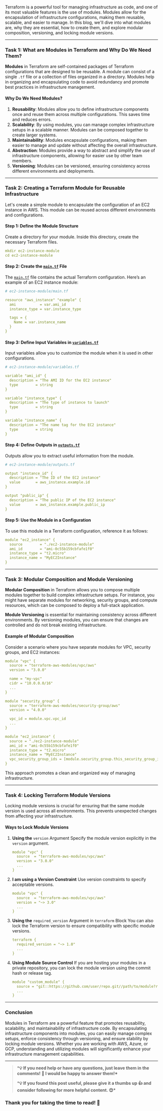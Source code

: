 Terraform is a powerful tool for managing infrastructure as code, and one of its most valuable features is the use of modules. Modules allow for the encapsulation of infrastructure configurations, making them reusable, scalable, and easier to manage. In this blog, we'll dive into what modules are, why they are essential, how to create them, and explore modular composition, versioning, and locking module versions.

------

### **Task 1: What are Modules in Terraform and Why Do We Need Them?**

**Modules** in Terraform are self-contained packages of Terraform configurations that are designed to be reusable. A module can consist of a single `.tf` file or a collection of files organized in a directory. Modules help in organizing and encapsulating code to avoid redundancy and promote best practices in infrastructure management.

#### **Why Do We Need Modules?**

1. **Reusability**: Modules allow you to define infrastructure components once and reuse them across multiple configurations. This saves time and reduces errors.
2. **Scalability**: By using modules, you can manage complex infrastructure setups in a scalable manner. Modules can be composed together to create larger systems.
3. **Maintainability**: Modules encapsulate configurations, making them easier to manage and update without affecting the overall infrastructure.
4. **Abstraction**: Modules provide a way to abstract and simplify the use of infrastructure components, allowing for easier use by other team members.
5. **Versioning**: Modules can be versioned, ensuring consistency across different environments and deployments.

------

### **Task 2: Creating a Terraform Module for Reusable Infrastructure**

Let's create a simple module to encapsulate the configuration of an EC2 instance in AWS. This module can be reused across different environments and configurations.

#### **Step 1: Define the Module Structure**

Create a directory for your module. Inside this directory, create the necessary Terraform files.

```yaml
mkdir ec2-instance-module
cd ec2-instance-module
```

#### **Step 2: Create the** [`main.tf`](http://main.tf) File

The [`main.tf`](http://main.tf) file contains the actual Terraform configuration. Here’s an example of an EC2 instance module:

```yaml
# ec2-instance-module/main.tf

resource "aws_instance" "example" {
  ami           = var.ami_id
  instance_type = var.instance_type

  tags = {
    Name = var.instance_name
  }
}
```

#### **Step 3: Define Input Variables in** [`variables.tf`](http://variables.tf)

Input variables allow you to customize the module when it is used in other configurations.

```yaml
# ec2-instance-module/variables.tf

variable "ami_id" {
  description = "The AMI ID for the EC2 instance"
  type        = string
}

variable "instance_type" {
  description = "The type of instance to launch"
  type        = string
}

variable "instance_name" {
  description = "The name tag for the EC2 instance"
  type        = string
}
```

#### **Step 4: Define Outputs in** [`outputs.tf`](http://outputs.tf)

Outputs allow you to extract useful information from the module.

```yaml
# ec2-instance-module/outputs.tf

output "instance_id" {
  description = "The ID of the EC2 instance"
  value       = aws_instance.example.id
}

output "public_ip" {
  description = "The public IP of the EC2 instance"
  value       = aws_instance.example.public_ip
}
```

#### **Step 5: Use the Module in a Configuration**

To use this module in a Terraform configuration, reference it as follows:

```yaml
module "ec2_instance" {
  source        = "./ec2-instance-module"
  ami_id        = "ami-0c55b159cbfafe1f0"
  instance_type = "t2.micro"
  instance_name = "MyEC2Instance"
}
```

------

### **Task 3: Modular Composition and Module Versioning**

**Modular Composition** in Terraform allows you to compose multiple modules together to build complex infrastructure setups. For instance, you might have separate modules for networking, security groups, and compute resources, which can be composed to deploy a full-stack application.

**Module Versioning** is essential for maintaining consistency across different environments. By versioning modules, you can ensure that changes are controlled and do not break existing infrastructure.

#### **Example of Modular Composition**

Consider a scenario where you have separate modules for VPC, security groups, and EC2 instances:

```yaml
module "vpc" {
  source = "terraform-aws-modules/vpc/aws"
  version = "3.0.0"

  name = "my-vpc"
  cidr = "10.0.0.0/16"
  ...
}

module "security_group" {
  source = "terraform-aws-modules/security-group/aws"
  version = "4.0.0"

  vpc_id = module.vpc.vpc_id
  ...
}

module "ec2_instance" {
  source = "./ec2-instance-module"
  ami_id = "ami-0c55b159cbfafe1f0"
  instance_type = "t2.micro"
  instance_name = "MyEC2Instance"
  vpc_security_group_ids = [module.security_group.this_security_group_id]
}
```

This approach promotes a clean and organized way of managing infrastructure.

------

### **Task 4: Locking Terraform Module Versions**

Locking module versions is crucial for ensuring that the same module version is used across all environments. This prevents unexpected changes from affecting your infrastructure.

#### **Ways to Lock Module Versions**

1. **Using the** `version` Argument Specify the module version explicitly in the `version` argument.

   ```yaml
   module "vpc" {
     source  = "terraform-aws-modules/vpc/aws"
     version = "3.0.0"
     ...
   }
   ```

2. **I am using a Version Constraint** Use version constraints to specify acceptable versions.

   ```yaml
   module "vpc" {
     source  = "terraform-aws-modules/vpc/aws"
     version = "~> 3.0"
     ...
   }
   ```

3. **Using the** `required_version` Argument in `terraform` Block You can also lock the Terraform version to ensure compatibility with specific module versions.

   ```yaml
   terraform {
     required_version = "~> 1.0"
     ...
   }
   ```

4. **Using Module Source Control** If you are hosting your modules in a private repository, you can lock the module version using the commit hash or release tag.

   ```yaml
   module "custom_module" {
     source = "git::https://github.com/user/repo.git//path/to/module?ref=v1.0.0"
     ...
   }
   ```

------

### **Conclusion**

Modules in Terraform are a powerful feature that promotes reusability, scalability, and maintainability of infrastructure code. By encapsulating infrastructure components into modules, you can easily manage complex setups, enforce consistency through versioning, and ensure stability by locking module versions. Whether you are working with AWS, Azure, or GCP, understanding and utilizing modules will significantly enhance your infrastructure management capabilities.

------

> ***💡 If you need help or have any questions, just leave them in the comments! 📝 I would be happy to answer them!\***
>
> ***💡 If you found this post useful, please give it a thumbs up 👍 and consider following for more helpful content. 😊\***

### **Thank you for taking the time to read! 💚**